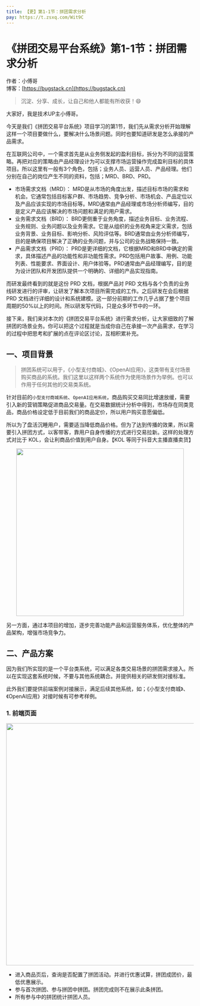 ```yaml
---
title: 【更】第1-1节：拼团需求分析
pay: https://t.zsxq.com/Wit9C
---
```


# 《拼团交易平台系统》第1-1节：拼团需求分析

作者：小傅哥
<br/>博客：[https://bugstack.cn](https://bugstack.cn)

> 沉淀、分享、成长，让自己和他人都能有所收获！😄

大家好，我是技术UP主小傅哥。

今天是我们《拼团交易平台系统》项目学习的第1节，我们先从需求分析开始理解这样一个项目要做什么，要解决什么场景问题。同时也要知道研发是怎么承接的产品需求。

在互联网公司中，一个需求首先是从业务侧发起的盈利目标，拆分为不同的运营策略。再把对应的策略由产品经理设计为可以支撑市场运营操作完成盈利目标的具体项目。所以这里有一般有3个角色，包括；业务人员、运营人员、产品经理。他们分别在自己的岗位产生不同的资料，包括；MRD、BRD、PRD。

- 市场需求文档（MRD）： MRD是从市场的角度出发，描述目标市场的需求和机会。它通常包括目标客户群、市场趋势、竞争分析、市场机会、产品定位以及产品应该实现的市场目标等。MRD通常由产品经理或市场分析师编写，目的是定义产品应该解决的市场问题和满足的用户需求。
- 业务需求文档（BRD）： BRD更侧重于业务角度，描述业务目标、业务流程、业务规则、业务问题以及业务需求。它是从组织的业务视角来定义需求，包括业务背景、业务目标、影响分析、风险评估等。BRD通常由业务分析师编写，目的是确保项目解决了正确的业务问题，并与公司的业务战略保持一致。
- 产品需求文档（PRD）： PRD是更详细的文档，它根据MRD和BRD中确定的需求，具体描述产品的功能性和非功能性需求。PRD包括用户故事、用例、功能列表、性能要求、界面设计、用户体验等。PRD通常由产品经理编写，目的是为设计团队和开发团队提供一个明确的、详细的产品实现指南。

而研发最终看到的就是这份 PRD 文档，根据产品对 PRD 文档与各个负责的业务线研发进行的评审，让研发了解本次项目所需完成的工作。之后研发在会后根据 PRD 文档进行详细的设计和系统建模。这一部分前期的工作几乎占据了整个项目周期的50%以上的时间。所以研发写代码，只是众多环节中的一环。

接下来，我们来对本次的《拼团交易平台系统》进行需求分析，让大家细致的了解拼团的场景业务。你可以把这个过程就是当成你自己在承接一次产品需求，在学习的过程中把思考和扩展的点在评论区讨论，互相积累补充。

## 一、项目背景

>拼团系统可以用于，《小型支付商城》、《OpenAI应用》，这类带有支付场景购买商品的系统。我们这里以这样两个系统作为使用场景作为举例。也可以作用于任何其他的交易类系统。

针对目前的`小型支付商城系统`、`OpenAI应用系统`，商品购买交易同比增速放缓，需要引入新的营销策略促进商品交易量。在交易数据统计分析中得到，市场存在同类竞品，商品价格设定低于目前我们的商品定价，所以用户购买意愿偏低。

所以为了盘活沉睡用户，需要适当降低商品价格。但为了达到传播的效果，所以需要引入拼团方式，以客带客，靠用户自身传播的方式进行交易拉新。这样的处理方式对比于 KOL，会让利商品价值到用户自身。【KOL 等同于抖音大主播直播卖货】

<div align="center">
    <img src="https://bugstack.cn/images/article/project/group-buy-market/group-buy-market-1-1-01.png" width="450px">
</div>

另一方面，通过本项目的增加，逐步完善功能产品和运营服务体系，优化整体的产品架构，增强市场竞争力。

## 二、产品方案

因为我们所实现的是一个平台类系统，可以满足各类交易场景的拼团需求接入。所以在实现这套系统时候，不要与其他系统耦合。并提供相关的研发侧对接标准。

此外我们要提供前端案例对接展示，满足后续其他系统，如；《小型支付商城》、《OpenAI应用》对接时候有可参考样例。

### 1. 前端页面

<div align="center">
    <img src="https://bugstack.cn/images/article/project/group-buy-market/group-buy-market-1-1-02.png" width="650px">
</div>

- 进入商品页后，查询是否配置了拼团活动。并进行优惠试算，拼团成团价，最低优惠展示。
- 参与首次拼团、参与拼团中拼团。拼团完成则不在展示此条拼团。
- 所有参与中的拼团统计拼团人员。